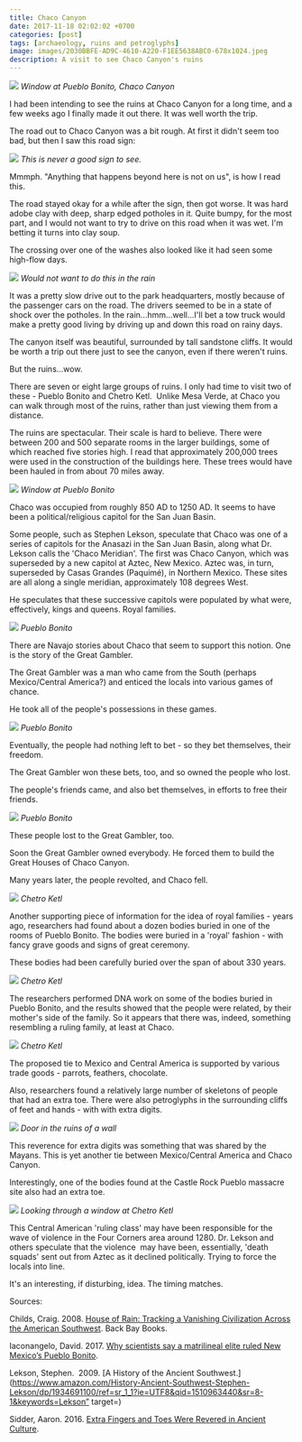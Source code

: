 ```yaml
---
title: Chaco Canyon
date: 2017-11-18 02:02:02 +0700
categories: [post]
tags: [archaeology, ruins and petroglyphs]
image: images/2030BBFE-AD9C-4610-A220-F1EE5638ABC0-678x1024.jpeg
description: A visit to see Chaco Canyon's ruins
---
```


![](images/2030BBFE-AD9C-4610-A220-F1EE5638ABC0-678x1024.jpeg) *Window at Pueblo Bonito, Chaco Canyon*

I had been intending to see the ruins at Chaco Canyon for a long time, and a few weeks ago I finally made it out there. It was well worth the trip.
 

The road out to Chaco Canyon was a bit rough. At first it didn't seem too bad, but then I saw this road sign:

![](images/250D89CE-A81D-4FC1-B042-100A1EE1D3EC-742x1024.jpeg) *This is never a good sign to see.*

Mmmph. "Anything that happens beyond here is not on us", is how I read this.

The road stayed okay for a while after the sign, then got worse. It was hard adobe clay with deep, sharp edged potholes in it. Quite bumpy, for the most part, and I would not want to try to drive on this road when it was wet. I'm betting it turns into clay soup.

The crossing over one of the washes also looked like it had seen some high-flow days.

![](images/998EAF52-C39A-4B32-B656-83D6205721EB-1024x862.jpeg) *Would not want to do this in the rain*

It was a pretty slow drive out to the park headquarters, mostly because of the passenger cars on the road. The drivers seemed to be in a state of shock over the potholes. In the rain...hmm...well...I'll bet a tow truck would make a pretty good living by driving up and down this road on rainy days.

The canyon itself was beautiful, surrounded by tall sandstone cliffs. It would be worth a trip out there just to see the canyon, even if there weren't ruins.

But the ruins...wow.

There are seven or eight large groups of ruins. I only had time to visit two of these - Pueblo Bonito and Chetro Ketl.  Unlike Mesa Verde, at Chaco you can walk through most of the ruins, rather than just viewing them from a distance.

The ruins are spectacular. Their scale is hard to believe. There were between 200 and 500 separate rooms in the larger buildings, some of which reached five stories high. I read that approximately 200,000 trees were used in the construction of the buildings here. These trees would have been hauled in from about 70 miles away.

![](images/6DDE5BC5-E813-4D11-A266-333ECED1B993-682x1024.jpeg) *Window at Pueblo Bonito*

Chaco was occupied from roughly 850 AD to 1250 AD. It seems to have been a political/religious capitol for the San Juan Basin.

Some people, such as Stephen Lekson, speculate that Chaco was one of a series of capitols for the Anasazi in the San Juan Basin, along what Dr. Lekson calls the 'Chaco Meridian'. The first was Chaco Canyon, which was superseded by a new capitol at Aztec, New Mexico. Aztec was, in turn, superseded by Casas Grandes (Paquimé), in Northern Mexico. These sites are all along a single meridian, approximately 108 degrees West.

He speculates that these successive capitols were populated by what were, effectively, kings and queens. Royal families.

![](images/1FABA37B-C702-4C81-BC8E-11669E4F03E7-1024x623.jpeg) *Pueblo Bonito*

There are Navajo stories about Chaco that seem to support this notion. One is the story of the Great Gambler.

The Great Gambler was a man who came from the South (perhaps Mexico/Central America?) and enticed the locals into various games of chance.

He took all of the people's possessions in these games.

![](images/F3A70178-E61B-43A3-95EB-F6A768962CFF-1024x661.jpeg) *Pueblo Bonito*

Eventually, the people had nothing left to bet - so they bet themselves, their freedom.

The Great Gambler won these bets, too, and so owned the people who lost.

The people's friends came, and also bet themselves, in efforts to free their friends.

![](images/B6515F3A-B91D-47E1-A58B-5A54073F9F07-1024x682.jpeg) *Pueblo Bonito*

These people lost to the Great Gambler, too.

Soon the Great Gambler owned everybody. He forced them to build the Great Houses of Chaco Canyon.

Many years later, the people revolted, and Chaco fell.

![](images/03CFC623-B80C-49B2-B900-1462A61F2B61-1024x649.jpeg) *Chetro Ketl*

Another supporting piece of information for the idea of royal families - years ago, researchers had found about a dozen bodies buried in one of the rooms of Pueblo Bonito. The bodies were buried in a 'royal' fashion - with fancy grave goods and signs of great ceremony.

These bodies had been carefully buried over the span of about 330 years.

![](images/B0285AC2-CDA7-44F0-90C2-15EFCCB08D40-1024x649.jpeg) *Chetro Ketl*

The researchers performed DNA work on some of the bodies buried in Pueblo Bonito, and the results showed that the people were related, by their mother's side of the family. So it appears that there was, indeed, something resembling a ruling family, at least at Chaco.

![](images/84317B9C-D634-46F6-A6AC-CBBF6D35A00C-1024x747.jpeg) *Chetro Ketl*

The proposed tie to Mexico and Central America is supported by various trade goods - parrots, feathers, chocolate.

Also, researchers found a relatively large number of skeletons of people that had an extra toe. There were also petroglyphs in the surrounding cliffs of feet and hands - with with extra digits.

![](images/9CEA5CFA-5635-4475-8425-9CBB55EEA0C8-1024x660.jpeg) *Door in the ruins of a wall*

This reverence for extra digits was something that was shared by the Mayans. This is yet another tie between Mexico/Central America and Chaco Canyon.

Interestingly, one of the bodies found at the Castle Rock Pueblo massacre site also had an extra toe.

![](images/632D8C49-C559-46F2-909B-A2BBB8A4E099-1024x796.jpeg) *Looking through a window at Chetro Ketl*

This Central American 'ruling class' may have been responsible for the wave of violence in the Four Corners area around 1280. Dr. Lekson and others speculate that the violence  may have been, essentially, 'death squads' sent out from Aztec as it declined politically. Trying to force the locals into line.

It's an interesting, if disturbing, idea. The timing matches.

Sources:

Childs, Craig. 2008. [House of Rain: Tracking a Vanishing Civilization Across the American Southwest](https://www.amazon.com/House-Rain-Tracking-Civilization-Southwest/dp/0316067547/ref=sr_1_1?ie=UTF8&qid=1510966698&sr=8-1&keywords=craig+childs&dpID=41BdA%252BAcjcL&preST=_SY291_BO1,204,203,200_QL40_&dpSrc=srch). Back Bay Books.

Iaconangelo, David. 2017. [Why scientists say a matrilineal elite ruled New Mexico’s Pueblo Bonito](https://www.csmonitor.com/Science/2017/0222/Why-scientists-say-a-matrilineal-elite-ruled-New-Mexico-s-Pueblo-Bonito).

Lekson, Stephen.  2009. [A History of the Ancient Southwest.](https://www.amazon.com/History-Ancient-Southwest-Stephen-Lekson/dp/1934691100/ref=sr_1_1?ie=UTF8&qid=1510963440&sr=8-1&keywords=Lekson” target=)

Sidder, Aaron. 2016. [Extra Fingers and Toes Were Revered in Ancient Culture](https://news.nationalgeographic.com/2016/07/chaco-canyon-pueblo-bonito-social-implications-polydactyly-extra-toes/).